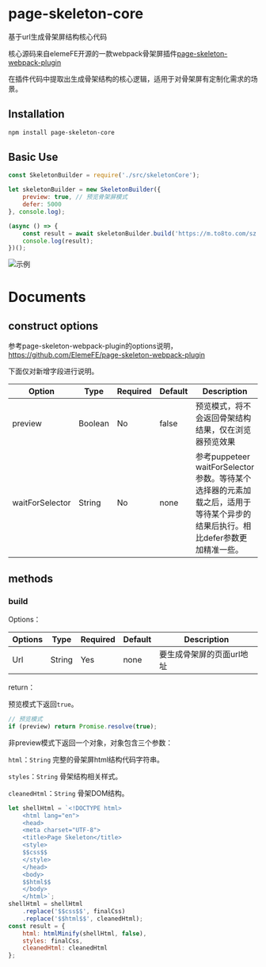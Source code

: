 # page-skeleton-core
基于url生成骨架屏结构核心代码

核心源码来自elemeFE开源的一款webpack骨架屏插件[page-skeleton-webpack-plugin][1]

在插件代码中提取出生成骨架结构的核心逻辑，适用于对骨架屏有定制化需求的场景。

## Installation

```bash
npm install page-skeleton-core
```

## Basic Use

```javascript
const SkeletonBuilder = require('./src/skeletonCore');

let skeletonBuilder = new SkeletonBuilder({
    preview: true, // 预览骨架屏模式
    defer: 5000
}, console.log);

(async () => {
    const result = await skeletonBuilder.build('https://m.to8to.com/sz');
    console.log(result);
})();
```

![示例][2]

# Documents

## construct options

参考page-skeleton-webpack-plugin的options说明，https://github.com/ElemeFE/page-skeleton-webpack-plugin

下面仅对新增字段进行说明。

| Option          | Type    | Required | Default | Description                                                  |
| --------------- | ------- | -------- | ------- | ------------------------------------------------------------ |
| preview         | Boolean | No       | false   | 预览模式，将不会返回骨架结构结果，仅在浏览器预览效果         |
| waitForSelector | String  | No       | none    | 参考puppeteer waitForSelector参数。等待某个选择器的元素加载之后，适用于等待某个异步的结果后执行。相比defer参数更加精准一些。 |



## methods

### build

Options：

| Options | Type   | Required | Default | Description               |
| ------- | ------ | -------- | ------- | ------------------------- |
| Url     | String | Yes      | none    | 要生成骨架屏的页面url地址 |



return：

预览模式下返回`true`。

```javascript
// 预览模式
if (preview) return Promise.resolve(true);
```



非preview模式下返回一个对象，对象包含三个参数：

`html`：`String` 完整的骨架屏html结构代码字符串。

`styles`：`String` 骨架结构相关样式。

`cleanedHtml`：`String` 骨架DOM结构。

```javascript
let shellHtml = `<!DOCTYPE html>
    <html lang="en">
    <head>
    <meta charset="UTF-8">
    <title>Page Skeleton</title>
    <style>
    $$css$$
    </style>
    </head>
    <body>
    $$html$$
    </body>
    </html>`;
shellHtml = shellHtml
    .replace('$$css$$', finalCss)
    .replace('$$html$$', cleanedHtml);
const result = {
    html: htmlMinify(shellHtml, false),
    styles: finalCss,
    cleanedHtml: cleanedHtml
};
```

### 


[1]: https://github.com/ElemeFE/page-skeleton-webpack-plugin
[2]: https://carlwuao.oss-cn-shanghai.aliyuncs.com/skeleton.gif
